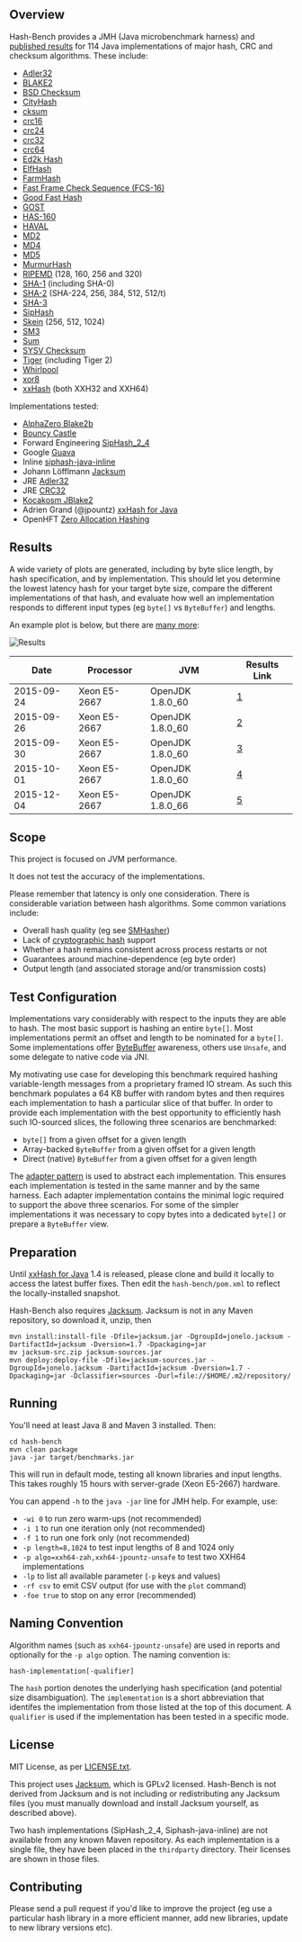 ## Overview
Hash-Bench provides a JMH (Java microbenchmark harness) and
[published results](#results) for 114 Java implementations of major
hash, CRC and checksum algorithms. These include:

* [Adler32](https://en.wikipedia.org/wiki/Adler-32)
* [BLAKE2](https://www.blake2.net/)
* [BSD Checksum](https://en.wikipedia.org/wiki/BSD_checksum)
* [CityHash](https://en.wikipedia.org/wiki/CityHash)
* [cksum](https://en.wikipedia.org/wiki/Cksum)
* [crc16](https://en.wikipedia.org/wiki/Crc16)
* [crc24](https://en.wikipedia.org/wiki/Cyclic_redundancy_check#Standards_and_common_use)
* [crc32](https://en.wikipedia.org/wiki/Crc32)
* [crc64](https://en.wikipedia.org/wiki/Crc64)
* [Ed2k Hash](https://en.wikipedia.org/wiki/Ed2k_URI_scheme#eD2k_hash_algorithm)
* [ElfHash](https://en.wikipedia.org/wiki/PJW_hash_function)
* [FarmHash](https://github.com/google/farmhash)
* [Fast Frame Check Sequence (FCS-16)](http://www.ietf.org/rfc/rfc1331.txt)
* [Good Fast Hash](https://github.com/google/guava/wiki/HashingExplained)
* [GOST](https://en.wikipedia.org/wiki/GOST_(hash_function))
* [HAS-160](https://en.wikipedia.org/wiki/HAS-160)
* [HAVAL](https://en.wikipedia.org/wiki/HAVAL)
* [MD2](https://en.wikipedia.org/wiki/MD2_(cryptography))
* [MD4](https://en.wikipedia.org/wiki/MD4)
* [MD5](https://en.wikipedia.org/wiki/MD5)
* [MurmurHash](https://en.wikipedia.org/wiki/MurmurHash)
* [RIPEMD](https://en.wikipedia.org/wiki/RIPEMD) (128, 160, 256 and 320)
* [SHA-1](https://en.wikipedia.org/wiki/SHA-1) (including SHA-0)
* [SHA-2](https://en.wikipedia.org/wiki/SHA-2) (SHA-224, 256, 384, 512, 512/t)
* [SHA-3](https://en.wikipedia.org/wiki/SHA-3)
* [SipHash](https://en.wikipedia.org/wiki/SipHash)
* [Skein](https://en.wikipedia.org/wiki/Skein_(hash_function)) (256, 512, 1024)
* [SM3](http://tools.ietf.org/html/draft-shen-sm3-hash-00)
* [Sum](https://en.wikipedia.org/wiki/List_of_hash_functions#Checksums)
* [SYSV Checksum](https://en.wikipedia.org/wiki/SYSV_checksum)
* [Tiger](https://en.wikipedia.org/wiki/Tiger_(cryptography)) (including Tiger 2)
* [Whirlpool](https://en.wikipedia.org/wiki/Whirlpool_(cryptography))
* [xor8](https://en.wikipedia.org/wiki/Longitudinal_redundancy_check)
* [xxHash](https://github.com/Cyan4973/xxHash) (both XXH32 and XXH64)

Implementations tested:

* [AlphaZero Blake2b](https://github.com/alphazero/Blake2b)
* [Bouncy Castle](http://bouncycastle.org/java.html)
* Forward Engineering [SipHash_2_4](http://www.forward.com.au/pfod/SipHashJavaLibrary/index.html)
* Google [Guava](https://github.com/google/guava/wiki/HashingExplained)
* Inline [siphash-java-inline](https://github.com/nahi/siphash-java-inline)
* Johann Löfflmann [Jacksum](http://www.jonelo.de/java/jacksum/)
* JRE [Adler32](https://docs.oracle.com/javase/8/docs/api/java/util/zip/Adler32.html)
* JRE [CRC32](https://docs.oracle.com/javase/8/docs/api/java/util/zip/CRC32.html)
* [Kocakosm JBlake2](https://github.com/kocakosm/jblake2)
* Adrien Grand (@jpountz) [xxHash for Java](https://github.com/jpountz/lz4-java)
* OpenHFT [Zero Allocation Hashing](https://github.com/OpenHFT/Zero-Allocation-Hashing)

## Results
A wide variety of plots are generated, including by byte slice length,
by hash specification, and by implementation. This should let you determine the
lowest latency hash for your target byte size, compare the different
implementations of that hash, and evaluate how well an implementation responds
to different input types (eg ``byte[]`` vs ``ByteBuffer``) and lengths.

An example plot is below, but there are [many more](results/5/README.md):

![Results](results/5/2048.png)

| Date       | Processor     | JVM              | Results Link             |
| ---------- | ------------- | ---------------- | ------------------------ |
| 2015-09-24 | Xeon E5-2667  | OpenJDK 1.8.0_60 | [1](results/1/README.md) |
| 2015-09-26 | Xeon E5-2667  | OpenJDK 1.8.0_60 | [2](results/2/README.md) |
| 2015-09-30 | Xeon E5-2667  | OpenJDK 1.8.0_60 | [3](results/3/README.md) |
| 2015-10-01 | Xeon E5-2667  | OpenJDK 1.8.0_60 | [4](results/4/README.md) |
| 2015-12-04 | Xeon E5-2667  | OpenJDK 1.8.0_66 | [5](results/5/README.md) |

## Scope
This project is focused on JVM performance.

It does not test the accuracy of the implementations.

Please remember that latency is only one consideration. There is considerable
variation between hash algorithms. Some common variations include:

* Overall hash quality (eg see [SMHasher](http://code.google.com/p/smhasher/))
* Lack of [cryptographic hash](https://en.wikipedia.org/wiki/Cryptographic_hash_function) support
* Whether a hash remains consistent across process restarts or not
* Guarantees around machine-dependence (eg byte order)
* Output length (and associated storage and/or transmission costs)

## Test Configuration
Implementations vary considerably with respect to the inputs they are able to
hash. The most basic support is hashing an entire ``byte[]``. Most
implementations permit an offset and length to be nominated for a ``byte[]``.
Some implementations offer
[ByteBuffer](http://docs.oracle.com/javase/8/docs/api/java/nio/ByteBuffer.html)
awareness, others use ``Unsafe``, and some delegate to native code via JNI.

My motivating use case for developing this benchmark required hashing
variable-length messages from a proprietary framed IO stream. As such this
benchmark populates a 64 KB buffer with random bytes and then requires each
implementation to hash a particular slice of that buffer. In order to provide
each implementation with the best opportunity to efficiently hash such
IO-sourced slices, the following three scenarios are benchmarked:

* ``byte[]`` from a given offset for a given length
* Array-backed ``ByteBuffer`` from a given offset for a given length
* Direct (native) ``ByteBuffer`` from a given offset for a given length

The [adapter pattern](https://en.wikipedia.org/wiki/Adapter_pattern) is used to
abstract each implementation. This ensures each implementation is tested in the
same manner and by the same harness. Each adapter implementation contains the
minimal logic required to support the above three scenarios. For some of the
simpler implementations it was necessary to copy bytes into a dedicated
``byte[]`` or prepare a ``ByteBuffer`` view.

## Preparation
Until [xxHash for Java](https://github.com/jpountz/lz4-java) 1.4 is released,
please clone and build it locally to access the latest buffer fixes. Then
edit the ``hash-bench/pom.xml`` to reflect the locally-installed snapshot.

Hash-Bench also requires [Jacksum](http://www.jonelo.de/java/jacksum/).
Jacksum is not in any Maven repository, so download it, unzip, then

    mvn install:install-file -Dfile=jacksum.jar -DgroupId=jonelo.jacksum -DartifactId=jacksum -Dversion=1.7 -Dpackaging=jar
    mv jacksum-src.zip jacksum-sources.jar
    mvn deploy:deploy-file -Dfile=jacksum-sources.jar -DgroupId=jonelo.jacksum -DartifactId=jacksum -Dversion=1.7 -Dpackaging=jar -Dclassifier=sources -Durl=file://$HOME/.m2/repository/

## Running
You'll need at least Java 8 and Maven 3 installed. Then:

    cd hash-bench
    mvn clean package
    java -jar target/benchmarks.jar

This will run in default mode, testing all known libraries and input lengths.
This takes roughly 15 hours with server-grade (Xeon E5-2667) hardware.

You can append ``-h`` to the ``java -jar`` line for JMH help. For example, use:

  * ``-wi 0`` to run zero warm-ups (not recommended)
  * ``-i 1`` to run one iteration only (not recommended)
  * ``-f 1`` to run one fork only (not recommended)
  * ``-p length=8,1024`` to test input lengths of 8 and 1024 only
  * ``-p algo=xxh64-zah,xxh64-jpountz-unsafe`` to test two XXH64 implementations
  * ``-lp`` to list all available parameter (``-p`` keys and values)
  * ``-rf csv`` to emit CSV output (for use with the ``plot`` command)
  * ``-foe true`` to stop on any error (recommended)

## Naming Convention
Algorithm names (such as ``xxh64-jpountz-unsafe``) are used in reports and
optionally for the ``-p algo`` option. The naming convention is:

    hash-implementation[-qualifier]

The ``hash`` portion denotes the underlying hash specification (and potential
size disambiguation). The ``implementation`` is a short abbreviation that
identifes the implementation from those listed at the top of this document. A
``qualifier`` is used if the implementation has been tested in a specific mode.

## License
MIT License, as per [LICENSE.txt](LICENSE.txt).

This project uses [Jacksum](http://sourceforge.net/projects/jacksum/), which is
GPLv2 licensed. Hash-Bench is not derived from Jacksum and is not
including or redistributing any Jacksum files (you must manually download and
install Jacksum yourself, as described above).

Two hash implementations (SipHash_2_4, Siphash-java-inline) are not available
from any known Maven repository. As each implementation is a single file, they
have been placed in the ``thirdparty`` directory. Their licenses are shown
in those files.

## Contributing
Please send a pull request if you'd like to improve the project (eg use a
particular hash library in a more efficient manner, add new libraries, update
to new library versions etc).
